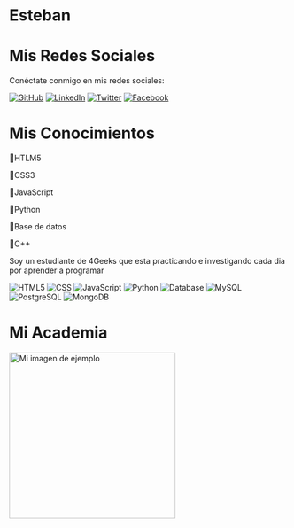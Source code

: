  # Esteban
# Mis Redes Sociales

Conéctate conmigo en mis redes sociales:

<a href="https://github.com/tu-usuario"><img src="https://img.shields.io/badge/-GitHub-181717?style=flat-square&logo=github&logoColor=white" alt="GitHub"></a>
<a href="https://www.linkedin.com/in/tu-usuario"><img src="https://img.shields.io/badge/-LinkedIn-0A66C2?style=flat-square&logo=linkedin&logoColor=white" alt="LinkedIn"></a>
<a href="https://twitter.com/tu-usuario"><img src="https://img.shields.io/badge/-Twitter-1DA1F2?style=flat-square&logo=twitter&logoColor=white" alt="Twitter"></a>
<a href="https://www.facebook.com/tu-usuario"><img src="https://img.shields.io/badge/-Facebook-1877F2?style=flat-square&logo=facebook&logoColor=white" alt="Facebook"></a>

# Mis Conocimientos

🔷HTLM5

🔷CSS3

🔷JavaScript

🔷Python

🔷Base de datos

🔷C++

 Soy un estudiante de 4Geeks que esta practicando e investigando cada dia por aprender a programar

![HTML5](https://img.shields.io/badge/-HTML5-E34F26?style=flat-square&logo=html5&logoColor=white)
![CSS](https://img.shields.io/badge/-CSS-1572B6?style=flat-square&logo=css3)
![JavaScript](https://img.shields.io/badge/-JavaScript-F7DF1E?style=flat-square&logo=javascript&logoColor=black)
![Python](https://img.shields.io/badge/-Python-3776AB?style=flat-square&logo=python&logoColor=white)
![Database](https://img.shields.io/badge/-Database-003B57?style=flat-square&logo=database&logoColor=white)
![MySQL](https://img.shields.io/badge/-MySQL-4479A1?style=flat-square&logo=mysql&logoColor=white)
![PostgreSQL](https://img.shields.io/badge/-PostgreSQL-336791?style=flat-square&logo=postgresql&logoColor=white)
![MongoDB](https://img.shields.io/badge/-MongoDB-47A248?style=flat-square&logo=mongodb&logoColor=white)

# Mi Academia 
<img src="https://digitalfuturesociety.com/app/uploads/2021/06/BDT_logo_becas_geeks_v2.jpg" alt="Mi imagen de ejemplo" width="300">







